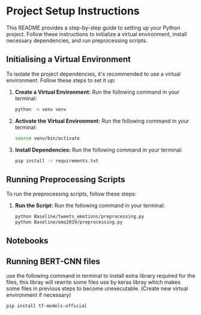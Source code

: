 # Project Setup Instructions

This README provides a step-by-step guide to setting up your Python project. Follow these instructions to initialize a virtual environment, install necessary dependencies, and run preprocessing scripts.

## Initialising a Virtual Environment

To isolate the project dependencies, it's recommended to use a virtual environment. Follow these steps to set it up:

1. **Create a Virtual Environment:** Run the following command in your terminal:

   ```bash
   python -m venv venv

2. **Activate the Virtual Environment:** Run the following command in your terminal:

   ```bash
   source venv/bin/activate

3. **Install Dependencies:** Run the following command in your terminal:

   ```bash
   pip install -r requirements.txt

## Running Preprocessing Scripts

To run the preprocessing scripts, follow these steps:


1. **Run the Script:** Run the following command in your terminal:

   ```bash
   python Baseline/tweets_emotions/preprocessing.py
   python Baseline/emo2019/preprocessing.py

## Notebooks



## Running BERT-CNN files
   use the following command in terminal to install extra library required for the files, this libray will rewrite some files use by keras libray which makes some files in previous steps to become unexecutable. (Create new virtual environment if necessary)
   ```bash
   pip install tf-models-official

   



